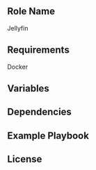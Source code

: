 ## Role Name

Jellyfin

## Requirements

Docker

## Variables

## Dependencies

## Example Playbook

## License

